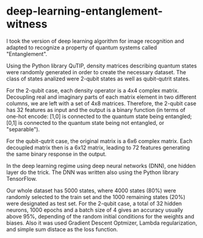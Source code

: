 # deep-learning-entanglement-witness

I took the version of deep learning algorithm for image recognition and adapted to recognize a property of quantum systems called  "Entanglement". 

Using the Python library QuTIP, density matrices describing quantum states were randomly generated in order to create the necessary dataset. The class of states analized were 2-qubit states as well as qubit-qutrit states.

For the 2-qubit case, each density operator is a 4x4 complex matrix. Decoupling real and imaginary parts of each matrix element in two different columns, we are left with a set of 4x8 matrices. Therefore, the 2-qubit case has 32 features as input and the output is a binary function (in terms of one-hot encode: [1,0] is connected to the quantum state being entangled; [0,1] is connected to the quantum state being not entangled, or "separable").

For the qubit-qutrit case, the original matrix is a 6x6 complex matrix. Each decoupled matrix then is a 6x12 matrix, leading to 72 features generating the same binary response in the output.

In the deep learning regime using deep neural networks (DNN), one hidden layer do the trick. The DNN was written also using the Python library TensorFlow. 

Our whole dataset has 5000 states, where 4000 states (80%) were randomly selected to the train set and the 1000 remaining states (20%) were designated as test set. For the 2-qubit case, a total of 32 hidden neurons, 1000 epochs and a batch size of 4 gives an accuracy usually above 95%, depending of the random initial conditions for the weights and biases. Also it was used Gradient Descent Optmizer, Lambda regularization, and simple sum distace as the loss function.
